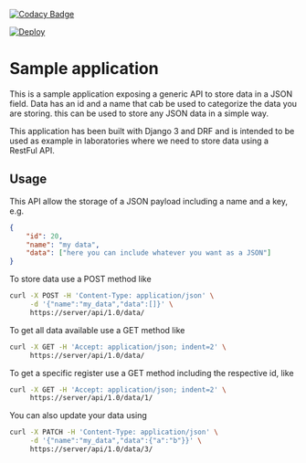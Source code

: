 [![Codacy Badge](https://api.codacy.com/project/badge/Grade/b26668c721c44a149e230326ab2758d1)](https://app.codacy.com/manual/wilson.forero/django-api?utm_source=github.com&utm_medium=referral&utm_content=wjfatuan/django-api&utm_campaign=Badge_Grade_Settings)

[![Deploy](https://www.herokucdn.com/deploy/button.svg)](https://heroku.com/deploy?template=https://github.com/wjfatuan/django-api)

# Sample application

This is a sample application exposing a generic API to store data in a JSON field. Data has an id and a name that cab be used to categorize the data you are storing. this can be used to store any JSON data in a simple way. 

This application has been built with Django 3 and DRF and is intended to be used as example in laboratories where we need to store data using a RestFul API.

## Usage

This API allow the storage of a JSON payload including a name and a key, e.g.

```json
{
    "id": 20,
    "name": "my data",
    "data": ["here you can include whatever you want as a JSON"]
}
```

To store data use a POST method like

```bash
curl -X POST -H 'Content-Type: application/json' \
     -d '{"name":"my_data","data":[]}' \
     https://server/api/1.0/data/
```

To get all data available use a GET method like

```bash
curl -X GET -H 'Accept: application/json; indent=2' \
     https://server/api/1.0/data/
```

To get a specific register use a GET method including the respective id, like

```bash
curl -X GET -H 'Accept: application/json; indent=2' \
     https://server/api/1.0/data/1/
```

You can also update your data using 

```bash
curl -X PATCH -H 'Content-Type: application/json' \
     -d '{"name":"my_data","data":{"a":"b"}}' \
     https://server/api/1.0/data/3/
```
